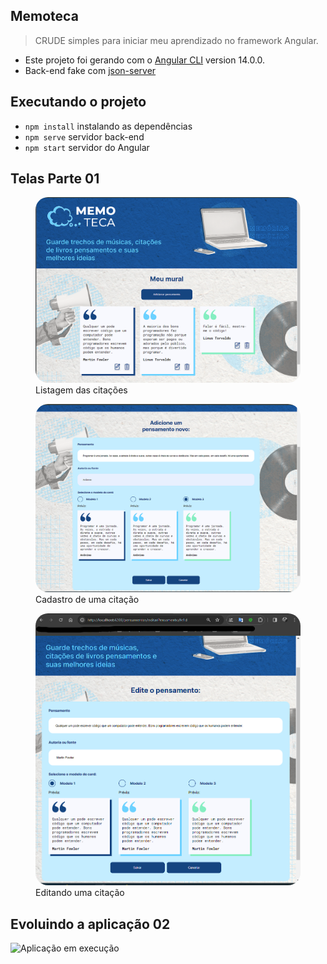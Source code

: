 ## Memoteca

> CRUDE simples para iniciar meu aprendizado no framework Angular.

- Este projeto foi gerando com o [Angular CLI](https://github.com/angular/angular-cli) version 14.0.0.
- Back-end fake com [json-server](https://github.com/typicode/json-server)

## Executando o projeto

- `npm install` instalando as dependências
- `npm serve` servidor back-end
- `npm start` servidor do Angular

## Telas Parte 01

<figure>
  <img style="border-radius:20px;" src="../.github/01_listar.png" alt="Tela de listagem" />
  <figcaption>Listagem das citações</figcaption>
</figure>
<figure>
  <img style="border-radius:20px;" src="../.github/02_cadastrar.png" alt="Cadastro de uma citação" />
  <figcaption>Cadastro de uma citação</figcaption>
</figure>
<figure>
  <img style="border-radius:20px;" src="../.github/03_editar.png" alt="Editando uma citação" />
  <figcaption>Editando uma citação</figcaption>
</figure>

## Evoluindo a aplicação 02

![Aplicação em execução](../.github/demo_memoteca.gif)
